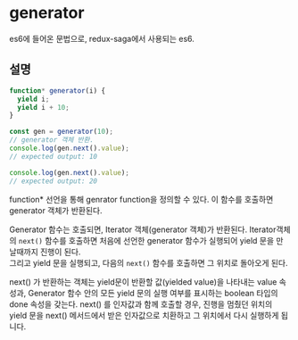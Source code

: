 # generator

es6에 들어온 문법으로, redux-saga에서 사용되는 es6.


## 설명 

```js
function* generator(i) {
  yield i;
  yield i + 10;
}

const gen = generator(10);
// generator 객체 반환.
console.log(gen.next().value);
// expected output: 10

console.log(gen.next().value);
// expected output: 20
```

function* 선언을 통해 genrator function을 정의할 수 있다. 이 함수를 호출하면 generator 객체가 반환된다. 

Generator 함수는 호출되면, Iterator 객체(generator 객체)가 반환된다. Iterator객체의 `next()` 함수를 호출하면 처음에 선언한 generator 함수가 실행되어 yield 문을 만날때까지 진행이 된다.  
그리고 yield 문을 실행되고, 다음의 `next()` 함수를 호출하면 그 위치로 돌아오게 된다. 
 
next() 가 반환하는 객체는 yield문이 반환할 값(yielded value)을 나타내는 value 속성과, Generator 함수 안의 모든 yield 문의 실행 여부를 표시하는 boolean 타입의 done 속성을 갖는다. next() 를 인자값과 함께 호출할 경우, 진행을 멈췄던 위치의 yield 문을 next() 메서드에서 받은 인자값으로 치환하고 그 위치에서 다시 실행하게 됩니다.